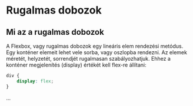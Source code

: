 # Rugalmas dobozok

## Mi az a rugalmas dobozok

A Flexbox, vagy rugalmas dobozok egy lineáris elem rendezési metódus. Egy konténer elemeit lehet vele sorba, vagy oszlopba rendezni. Az elemek méretét, helyzetét, sorrendjét rugalmasan szabályozhatjuk. Ehhez a konténer megjelenítés \(display\) értékét kell flex-re állítani:

```css
div {
    display: flex;
}
```

...

